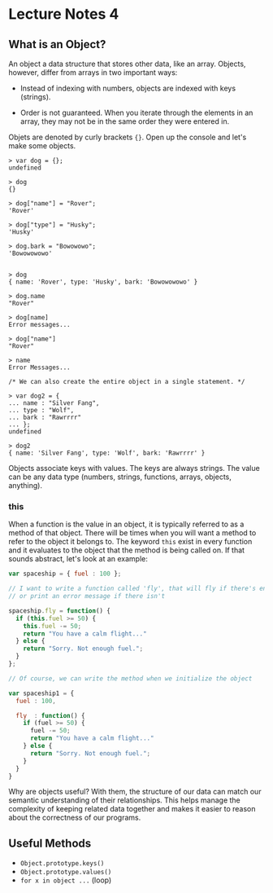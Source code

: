 # Lecture Notes 4

## What is an Object?

An object a data structure that stores other data, like an array. Objects,
however, differ from arrays in two important ways:

* Instead of indexing with numbers, objects are indexed with keys (strings).

* Order is not guaranteed. When you iterate through the elements in an array,
they may not be in the same order they were entered in.

Objets are denoted by curly brackets `{}`. Open up the console and let's make
some objects.

```
> var dog = {};
undefined

> dog
{}

> dog["name"] = "Rover";
'Rover'

> dog["type"] = "Husky";
'Husky'

> dog.bark = "Bowowowo";
'Bowowowowo'


> dog
{ name: 'Rover', type: 'Husky', bark: 'Bowowowowo' }

> dog.name
"Rover"

> dog[name]
Error messages...

> dog["name"]
"Rover"

> name
Error Messages...

/* We can also create the entire object in a single statement. */

> var dog2 = {
... name : "Silver Fang",
... type : "Wolf",
... bark : "Rawrrrr"
... };
undefined

> dog2
{ name: 'Silver Fang', type: 'Wolf', bark: 'Rawrrrr' }

```

Objects associate keys with values. The keys are always strings. The value can
be any data type (numbers, strings, functions, arrays, objects, anything).

### this

When a function is the value in an object, it is typically referred to as
a method of that object. There will be times when you will want a method to refer
to the object it belongs to. The keyword `this` exist in every function and it
evaluates to the object that the method is being called on. If that sounds
abstract, let's look at an example:

```js
var spaceship = { fuel : 100 };

// I want to write a function called 'fly', that will fly if there's enough fuel
// or print an error message if there isn't

spaceship.fly = function() {
  if (this.fuel >= 50) {
    this.fuel -= 50;
    return "You have a calm flight..."
  } else {
    return "Sorry. Not enough fuel.";
  }
};

// Of course, we can write the method when we initialize the object

var spaceship1 = {
  fuel : 100,

  fly  : function() {
    if (fuel >= 50) {
      fuel -= 50;
      return "You have a calm flight..."
    } else {
      return "Sorry. Not enough fuel.";
    }
  }
}
```

Why are objects useful? With them, the structure of our data can match our
semantic understanding of their relationships. This helps manage the complexity
of keeping related data together and makes it easier to reason about the
correctness of our programs.

## Useful Methods

* `Object.prototype.keys()`
* `Object.prototype.values()`
* `for x in object ...` (loop)
